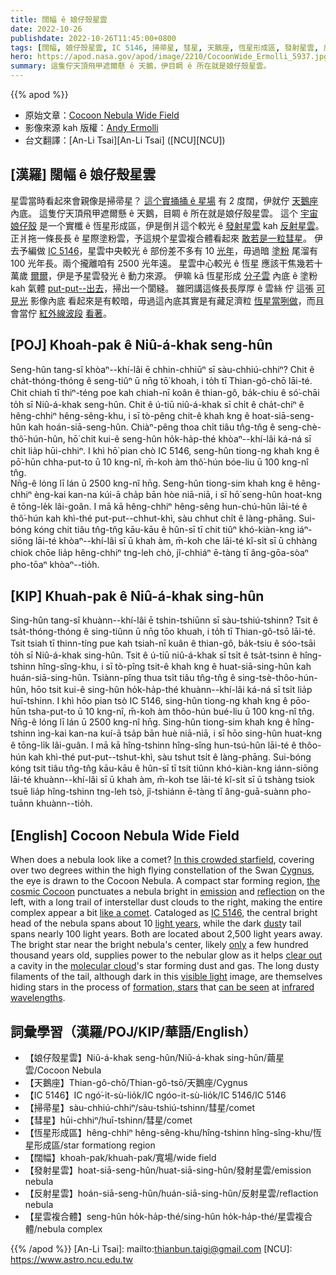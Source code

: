 ```yaml
---
title: 闊幅 ê 娘仔殼星雲
date: 2022-10-26
publishdate: 2022-10-26T11:45:00+0800
tags: [闊幅, 娘仔殼星雲, IC 5146, 掃帚星, 彗星, 天鵝座, 恆星形成區, 發射星雲, 反射星雲, 星雲複合體]
hero: https://apod.nasa.gov/apod/image/2210/CocoonWide_Ermolli_5937.jpg
summary: 這隻佇天頂飛甲遮爾懸 ê 天鵝，伊目睭 ê 所在就是娘仔殼星雲。
---
```


{{% apod %}}

- 原始文章：[Cocoon Nebula Wide Field](https://apod.nasa.gov/apod/ap221026.html)
- 影像來源 kah 版權：[Andy Ermolli](https://www.instagram.com/andyermolli/)
- 台文翻譯：[An-Li Tsai][An-Li Tsai] ([NCU][NCU])

## [漢羅] 闊幅 ê 娘仔殼星雲
星雲當時看起來會親像是掃帚星？
[這个實捅捅 ê 星場][In this crowded starfield] 有 2 度闊，伊就佇 [天鵝座][Cygnus] 內底。
這隻佇天頂飛甲遮爾懸 ê 天鵝，目睭 ê 所在就是娘仔殼星雲。
這个 [宇宙娘仔殼][the cosmic Cocoon] 是一个實櫼 ê 恆星形成區，伊是倒爿這个較光 ê [發射星雲][emission] kah [反射星雲][reflection]。
正爿拖一條長長 ê 星際塗粉雲，予這規个星雲複合體看起來 [敢若是一粒彗星][like a comet t]。
伊去予編做 [IC 5146][IC 5146]，星雲中央較光 ê 部份差不多有 10 [光年][light years]，毋過暗 [塗粉][dust] 尾溜有 100 光年長。兩个攏離咱有 2500 光年遠。
星雲中心較光 ê 恆星 應該干焦幾若十萬歲 [爾爾][only]，伊是予星雲發光 ê 動力來源。
伊嘛 kā 恆星形成 [分子雲][molecular cloud] 內底 ê 塗粉 kah 氣體 [put-put--出去][clear out]，掃出一个閬縫。
雖罔講這條長長厚厚 ê 雲絲 佇 這張 [可見光][visible light] 影像內底 看起來是有較暗，毋過這內底其實是有藏足濟粒 [恆星當咧做][formation, stars]，而且會當佇 [紅外線波段][infrared wavelengths] [看著][can be seen]。

## [POJ] Khoah-pak ê  Niû-á-khak seng-hûn
Seng-hûn tang-sî khòaⁿ--khí-lâi ē chhin-chhiūⁿ sī sàu-chhiú-chhiⁿ?
Chit ê cha̍t-thóng-thóng ê seng-tiûⁿ ū nn̄g tō͘ khoah, i to̍h tī Thian-gô-chō lāi-té.
Chit chiah tī thiⁿ-téng poe kah chiah-nī koân ê thian-gô, ba̍k-chiu ê só͘-chāi to̍h sī Niû-á-khak seng-hûn.
Chit ê ú-tiū niû-á-khak sī chi̍t ê cha̍t-chiⁿ ê hêng-chhiⁿ hêng-sêng-khu, i sī tò-pêng chit-ê khah kng ê hoat-siā-seng-hûn kah hoán-siā-seng-hûn.
Chiàⁿ-pêng thoa chi̍t tiâu tn̂g-tn̂g ê seng-chè-thô͘-hún-hûn, hō͘ chit kui-ê seng-hûn ho̍k-ha̍p-thé khòaⁿ--khí-lâi ká-ná sī chi̍t lia̍p hūi-chhiⁿ.
I khì hō͘ pian chò IC 5146, seng-hûn tiong-ng khah kng ê pō͘-hūn chha-put-to ū 10 kng-nî, m̄-koh àm thô͘-hún bóe-liu ū 100 kng-nî tn̂g.                                                                                                                                                                                                                                                                                                                               
Nn̄g-ê lóng lī lán ū 2500 kng-nî hn̄g.
Seng-hûn tiong-sim khah kng ê hêng-chhiⁿ èng-kai kan-na kúi-ā cha̍p bān hòe niā-niā, i sī hō͘ seng-hûn hoat-kng ê tōng-le̍k lâi-goân.
I mā kā hêng-chhiⁿ hêng-sêng hun-chú-hûn lāi-té ê thô͘-hún kah khì-thé put-put--chhut-khì, sàu chhut chi̍t ê làng-phāng.
Sui-bóng kóng chit tiâu tn̂g-tn̂g kāu-kāu ê hûn-sī tī chit tiûⁿ khó-kiàn-kng iáⁿ-siōng lāi-té khòaⁿ--khí-lâi sī ū khah àm, m̄-koh che lāi-té kî-si̍t sī ū chhàng chiok chōe lia̍p hêng-chhiⁿ tng-leh chò, jî-chhiáⁿ ē-tàng tī âng-gōa-sòaⁿ pho-tōaⁿ khòaⁿ--tio̍h.

## [KIP] Khuah-pak ê  Niû-á-khak sing-hûn
Sing-hûn tang-sî khuànn--khí-lâi ē tshin-tshiūnn sī sàu-tshiú-tshinn?
Tsit ê tsa̍t-thóng-thóng ê sing-tiûnn ū nn̄g tōo khuah, i to̍h tī Thian-gô-tsō lāi-té.
Tsit tsiah tī thinn-tíng pue kah tsiah-nī kuân ê thian-gô, ba̍k-tsiu ê sóo-tsāi to̍h sī Niû-á-khak sing-hûn.
Tsit ê ú-tiū niû-á-khak sī tsi̍t ê tsa̍t-tsinn ê hîng-tshinn hîng-sîng-khu, i sī tò-pîng tsit-ê khah kng ê huat-siā-sing-hûn kah huán-siā-sing-hûn.
Tsiànn-pîng thua tsi̍t tiâu tn̂g-tn̂g ê sing-tsè-thôo-hún-hûn, hōo tsit kui-ê sing-hûn ho̍k-ha̍p-thé khuànn--khí-lâi ká-ná sī tsi̍t lia̍p huī-tshinn.
I khì hōo pian tsò IC 5146, sing-hûn tiong-ng khah kng ê pōo-hūn tsha-put-to ū 10 kng-nî, m̄-koh àm thôo-hún bué-liu ū 100 kng-nî tn̂g.                                                                                                                                                                                                                                                                                                                               
Nn̄g-ê lóng lī lán ū 2500 kng-nî hn̄g.
Sing-hûn tiong-sim khah kng ê hîng-tshinn ìng-kai kan-na kuí-ā tsa̍p bān huè niā-niā, i sī hōo sing-hûn huat-kng ê tōng-li̍k lâi-guân.
I mā kā hîng-tshinn hîng-sîng hun-tsú-hûn lāi-té ê thôo-hún kah khì-thé put-put--tshut-khì, sàu tshut tsi̍t ê làng-phāng.
Sui-bóng kóng tsit tiâu tn̂g-tn̂g kāu-kāu ê hûn-sī tī tsit tiûnn khó-kiàn-kng iánn-siōng lāi-té khuànn--khí-lâi sī ū khah àm, m̄-koh tse lāi-té kî-si̍t sī ū tshàng tsiok tsuē lia̍p hîng-tshinn tng-leh tsò, jî-tshiánn ē-tàng tī âng-guā-suànn pho-tuānn khuànn--tio̍h.


## [English] Cocoon Nebula Wide Field
When does a nebula look like a comet?
[In this crowded starfield][In this crowded starfield], covering over two degrees within the high flying constellation of the Swan [Cygnus][Cygnus], the eye is drawn to the Cocoon Nebula.
A compact star forming region, [the cosmic Cocoon][the cosmic Cocoon] punctuates a nebula bright in [emission][emission] and [reflection][reflection] on the left, with a long trail of interstellar dust clouds to the right, making the entire complex appear a bit [like a comet][like a comet e].
Cataloged as [IC 5146][IC 5146], the central bright head of the nebula spans about 10 [light years][light years], while the dark [dust][dust]y tail spans nearly 100 light years.
Both are located about 2,500 light years away.
The bright star near the bright nebula's center, likely [only][only] a few hundred thousand years old, supplies power to the nebular glow as it helps [clear out][clear out] a cavity in the [molecular cloud][molecular cloud]'s star forming dust and gas.
The long dusty filaments of the tail, although dark in this [visible light][visible light] image, are themselves hiding stars in the process of [formation, stars][formation, stars] that [can be seen][can be seen] at [infrared wavelengths][infrared wavelengths].


## 詞彙學習（漢羅/POJ/KIP/華語/English）
- 【娘仔殼星雲】Niû-á-khak seng-hûn/Niû-á-khak sing-hûn/繭星雲/Cocoon Nebula
- 【天鵝座】Thian-gô-chō/Thian-gô-tsō/天鵝座/Cygnus
- 【IC 5146】IC ngó͘-it-sù-lio̍k/IC ngóo-it-sù-lio̍k/IC 5146/IC 5146
- 【掃帚星】sàu-chhiú-chhiⁿ/sàu-tshiú-tshinn/彗星/comet
- 【彗星】hūi-chhiⁿ/huī-tshinn/彗星/comet
- 【恆星形成區】hêng-chhiⁿ hêng-sêng-khu/hîng-tshinn hîng-sîng-khu/恆星形成區/star formationg region
- 【闊幅】khoah-pak/khuah-pak/寬場/wide field
- 【發射星雲】hoat-siā-seng-hûn/huat-siā-sing-hûn/發射星雲/emission nebula
- 【反射星雲】hoán-siā-seng-hûn/huán-siā-sing-hûn/反射星雲/reflaction nebula
- 【星雲複合體】seng-hûn ho̍k-ha̍p-thé/sing-hûn ho̍k-ha̍p-thé/星雲複合體/nebula complex


{{% /apod %}}
[An-Li Tsai]: mailto:thianbun.taigi@gmail.com
[NCU]: https://www.astro.ncu.edu.tw

[copyright]: https://apod.nasa.gov/apod/fap/lib/about_apod.html#srapply
[License]: https://creativecommons.org/licenses/by/2.0/

[In this crowded starfield]:https://www.instagram.com/p/CjSK4HAuZEd/
[Cygnus]:https://en.wikipedia.org/wiki/Cygnus_(constellation)
[the cosmic Cocoon]:http://www.universetoday.com/15412/the-cosmic-cocoon-ic-5146-by-tom-v-davis/
[emission]:https://en.wikipedia.org/wiki/Emission_nebula
[reflection]:https://en.wikipedia.org/wiki/Reflection_nebula
[like a comet e]:https://apod.nasa.gov/apod/ap211230.html
[like a comet t]:https://apod.tw/daily/20211230/
[IC 5146]:https://en.wikipedia.org/wiki/IC_5146
[light years]:https://spaceplace.nasa.gov/light-year/
[dust]:https://astronomy.swin.edu.au/cosmos/d/Dust+Grain
[only]:https://cdn.petcarerx.com/blog/wp-content-uploads-2015-07-surprise-dog.jpg
[clear out]:http://adsabs.harvard.edu/cgi-bin/nph-bib_query?bibcode=2002AJ....123..304H
[molecular cloud]:https://apod.nasa.gov/apod/ap201122.html
[visible light]:https://science.nasa.gov/ems/09_visiblelight
[formation, stars]:https://science.nasa.gov/astrophysics/focus-areas/how-do-stars-form-and-evolve
[can be seen]:https://apod.nasa.gov/apod/ap110819.html
[infrared wavelengths]:https://science.nasa.gov/ems/07_infraredwaves


